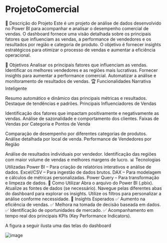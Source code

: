 # ProjetoComercial

📌 Descrição do Projeto
Este é um projeto de análise de dados desenvolvido no Power BI para acompanhar e analisar o desempenho comercial de vendas. O dashboard fornece uma visão detalhada sobre os principais fatores que influenciam as vendas, a performance de vendedores e os resultados por região e categoria de produto. O objetivo é fornecer insights estratégicos para otimizar o processo de vendas e aumentar a eficiência operacional.

🎯 Objetivos
Analisar os principais fatores que influenciam as vendas.
Identificar os melhores vendedores e as regiões mais lucrativas.
Fornecer insights para aumentar a performance comercial.
Automatizar a análise e monitoramento de resultados de vendas.
🏆 Funcionalidades
Narrativa Inteligente

Resumo automático e dinâmico das principais métricas e resultados.
Destaque de tendências e padrões.
Principais Influenciadores de Vendas

Identificação dos fatores que impactam positivamente e negativamente as vendas.
Análise de sazonalidade e comportamento dos clientes.
Faixas de Vendas por Categoria e Pontos de Venda

Comparação de desempenho por diferentes categorias de produtos.
Análise detalhada por local de venda.
Performance de Vendedores por Região

Análise de resultados individuais por vendedor.
Identificação das regiões com maior volume de vendas e melhores margens de lucro.
📊 Tecnologias Utilizadas
Power BI – Para criação de relatórios interativos e análise de dados.
Excel/CSV – Para ingestão de dados brutos.
DAX – Para modelagem e cálculos de métricas personalizadas.
Power Query – Para transformação e limpeza de dados.
🚀 Como Utilizar
Abra o arquivo do Power BI (.pbix).
Atualize as fontes de dados (se necessário).
Navegue pelas diferentes abas do dashboard para explorar os insights.
Utilize os filtros para personalizar a análise conforme necessidade.
🏅 Insights Esperados
✅ Aumento na eficiência de vendas.
✅ Melhora na tomada de decisão baseada em dados.
✅ Identificação de oportunidades de mercado.
✅ Acompanhamento em tempo real dos principais KPIs (Key Performance Indicators).

A figura a seguir ilusta uma das telas do dashboard

![image](https://github.com/user-attachments/assets/22738d30-0364-4eca-afe9-3f3744256ef7)
